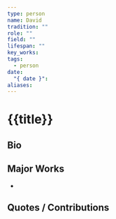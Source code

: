 ```yaml
---
type: person
name: David
tradition: ""
role: ""
field: ""
lifespan: ""
key_works: 
tags:
  - person
date:
  "{ date }": 
aliases:
---
```


# {{title}}

## Bio

## Major Works

- 

## Quotes / Contributions

> 

